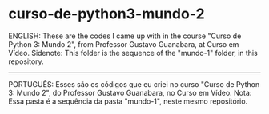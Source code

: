 # curso-de-python3-mundo-2
ENGLISH: These are the codes I came up with in the course "Curso de Python 3: Mundo 2", from Professor Gustavo Guanabara, at Curso em Vídeo. Sidenote: This folder is the sequence of the "mundo-1" folder, in this repository.
<hr>
PORTUGUÊS: Esses são os códigos que eu criei no curso "Curso de Python 3: Mundo 2", do Professor Gustavo Guanabara, no Curso em Vídeo. Nota: Essa pasta é a sequência da pasta "mundo-1", neste mesmo repositório.
